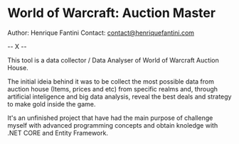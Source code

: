 # World of Warcraft: Auction Master

Author: Henrique Fantini
Contact: contact@henriquefantini.com   

-- X --

This tool is a data collector / Data Analyser of World of Warcraft Auction House.

The initial ideia behind it was to be collect the most possible data from auction house (Items, prices and etc) from specific realms and, through artificial inteligence and big data analysis, reveal the best deals and strategy to make gold inside the game.

It's an unfinished project that have had the main purpose of challenge myself with advanced programming concepts and obtain knoledge with .NET CORE and Entity Framework.
